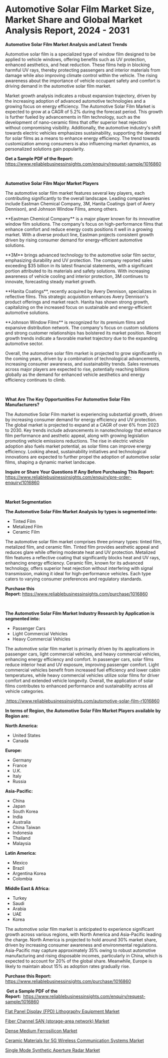 <p><h1>Automotive Solar Film Market Size, Market Share and Global Market Analysis Report, 2024 - 2031</h1></p><p><strong>Automotive Solar Film Market Analysis and Latest Trends</strong></p>
<p><p>Automotive solar film is a specialized type of window film designed to be applied to vehicle windows, offering benefits such as UV protection, enhanced aesthetics, and heat reduction. These films help in blocking harmful UV rays, thereby protecting passengers and interior materials from damage while also improving climate control within the vehicle. The rising awareness about the importance of vehicle occupant safety and comfort is driving demand in the automotive solar film market.</p><p>Market growth analysis indicates a robust expansion trajectory, driven by the increasing adoption of advanced automotive technologies and a growing focus on energy efficiency. The Automotive Solar Film Market is expected to grow at a CAGR of 5.2% during the forecast period. This growth is further fueled by advancements in film technology, such as the development of nano-ceramic films that offer superior heat rejection without compromising visibility. Additionally, the automotive industry's shift towards electric vehicles emphasizes sustainability, supporting the demand for solar films as a means to enhance energy efficiency. The trend towards customization among consumers is also influencing market dynamics, as personalized solutions gain popularity.</p></p>
<p><strong>Get a Sample PDF of the Report:&nbsp;</strong> <a href="https://www.reliablebusinessinsights.com/enquiry/request-sample/1016860?utm_campaign=102&utm_medium=2&utm_source=Github&utm_content=ia&utm_term=11102024&utm_id=automotive-solar-film">https://www.reliablebusinessinsights.com/enquiry/request-sample/1016860</a></p>
<p>&nbsp;</p>
<p><strong>Automotive Solar Film Major Market Players</strong></p>
<p><p>The automotive solar film market features several key players, each contributing significantly to the overall landscape. Leading companies include Eastman Chemical Company, 3M, Hanita Coatings (part of Avery Dennison), and Johnson Window Films, among others.</p><p>**Eastman Chemical Company** is a major player known for its innovative window film solutions. The company's focus on high-performance films that enhance comfort and reduce energy costs positions it well in a growing market. With a diverse product line, Eastman projects consistent growth driven by rising consumer demand for energy-efficient automotive solutions.</p><p>**3M** brings advanced technology to the automotive solar film sector, emphasizing durability and UV protection. The company reported sales exceeding $35 billion in its latest financial statements, with a significant portion attributed to its materials and safety solutions. With increasing awareness of vehicle cooling and interior protection, 3M continues to innovate, forecasting steady market growth.</p><p>**Hanita Coatings**, recently acquired by Avery Dennison, specializes in reflective films. This strategic acquisition enhances Avery Dennison's product offerings and market reach. Hanita has shown strong growth, capitalizing on the increased focus on sustainable and energy-efficient automotive solutions.</p><p>**Johnson Window Films** is recognized for its premium films and expansive distribution network. The company's focus on custom solutions and strong customer relationships has bolstered its market position. Recent growth trends indicate a favorable market trajectory due to the expanding automotive sector.</p><p>Overall, the automotive solar film market is projected to grow significantly in the coming years, driven by a combination of technological advancements, increasing consumer awareness, and sustainability trends. Sales revenues across major players are expected to rise, potentially reaching billions globally as the demand for enhanced vehicle aesthetics and energy efficiency continues to climb.</p></p>
<p>&nbsp;</p>
<p><strong>What Are The Key Opportunities For Automotive Solar Film Manufacturers?</strong></p>
<p><p>The Automotive Solar Film market is experiencing substantial growth, driven by increasing consumer demand for energy efficiency and UV protection. The global market is projected to expand at a CAGR of over 6% from 2023 to 2030. Key trends include advancements in nanotechnology that enhance film performance and aesthetic appeal, along with growing legislation promoting vehicle emissions reductions. The rise in electric vehicle adoption also fuels market potential, as solar films can improve energy efficiency. Looking ahead, sustainability initiatives and technological innovations are expected to further propel the adoption of automotive solar films, shaping a dynamic market landscape.</p></p>
<p><strong>Inquire or Share Your Questions If Any Before Purchasing This Report:</strong> <a href="https://www.reliablebusinessinsights.com/enquiry/pre-order-enquiry/1016860?utm_campaign=102&utm_medium=2&utm_source=Github&utm_content=ia&utm_term=11102024&utm_id=automotive-solar-film">https://www.reliablebusinessinsights.com/enquiry/pre-order-enquiry/1016860</a></p>
<p>&nbsp;</p>
<p><strong>Market Segmentation</strong></p>
<p><strong>The Automotive Solar Film Market Analysis by types is segmented into:</strong></p>
<p><ul><li>Tinted Film</li><li>Metalized Film</li><li>Ceramic Film</li></ul></p>
<p><p>The automotive solar film market comprises three primary types: tinted film, metalized film, and ceramic film. Tinted film provides aesthetic appeal and reduces glare while offering moderate heat and UV protection. Metalized film features a reflective coating that significantly blocks heat and UV rays, enhancing energy efficiency. Ceramic film, known for its advanced technology, offers superior heat rejection without interfering with signal transmission, making it ideal for high-performance vehicles. Each type caters to varying consumer preferences and regulatory standards.</p></p>
<p><strong>Purchase this Report:&nbsp;</strong><a href="https://www.reliablebusinessinsights.com/purchase/1016860?utm_campaign=102&utm_medium=2&utm_source=Github&utm_content=ia&utm_term=11102024&utm_id=automotive-solar-film">https://www.reliablebusinessinsights.com/purchase/1016860</a></p>
<p>&nbsp;</p>
<p><strong>The Automotive Solar Film Market Industry Research by Application is segmented into:</strong></p>
<p><ul><li>Passenger Cars</li><li>Light Commercial Vehicles</li><li>Heavy Commercial Vehicles</li></ul></p>
<p><p>The automotive solar film market is primarily driven by its applications in passenger cars, light commercial vehicles, and heavy commercial vehicles, enhancing energy efficiency and comfort. In passenger cars, solar films reduce interior heat and UV exposure, improving passenger comfort. Light commercial vehicles benefit from increased fuel efficiency and lower cabin temperatures, while heavy commercial vehicles utilize solar films for driver comfort and extended vehicle longevity. Overall, the application of solar films contributes to enhanced performance and sustainability across all vehicle categories.</p></p>
<p><a href="https://www.reliablebusinessinsights.com/automotive-solar-film-r1016860?utm_campaign=102&utm_medium=2&utm_source=Github&utm_content=ia&utm_term=11102024&utm_id=automotive-solar-film">&nbsp;https://www.reliablebusinessinsights.com/automotive-solar-film-r1016860</a></p>
<p><strong>In terms of Region, the Automotive Solar Film Market Players available by Region are:</strong></p>
<p>
    <p> <strong> North America: </strong>
        <ul>
            <li>United States</li>
            <li>Canada</li>
        </ul>
        </p> 
    <p> <strong> Europe: </strong>
        <ul>
            <li>Germany</li>
            <li>France</li>
            <li>U.K.</li>
            <li>Italy</li>
            <li>Russia</li>
        </ul>
        </p> 
    <p> <strong> Asia-Pacific: </strong>
        <ul>
            <li>China</li>
            <li>Japan</li>
            <li>South Korea</li>
            <li>India</li>
            <li>Australia</li>
            <li>China Taiwan</li>
            <li>Indonesia</li>
            <li>Thailand</li>
            <li>Malaysia</li>
        </ul>
        </p> 
    <p> <strong> Latin America: </strong>
        <ul>
            <li>Mexico</li>
            <li>Brazil</li>
            <li>Argentina Korea</li>
            <li>Colombia</li>
        </ul>
        </p> 
    <p> <strong> Middle East & Africa: </strong>
        <ul>
            <li>Turkey</li>
            <li>Saudi</li>
            <li>Arabia</li>
            <li>UAE</li>
            <li>Korea</li>
        </ul>
    </p>
    </p>
<p><p>The automotive solar film market is anticipated to experience significant growth across various regions, with North America and Asia-Pacific leading the charge. North America is projected to hold around 30% market share, driven by increasing consumer awareness and environmental regulations. Asia-Pacific may capture approximately 35% owing to robust automotive manufacturing and rising disposable incomes, particularly in China, which is expected to account for 20% of the global share. Meanwhile, Europe is likely to maintain about 15% as adoption rates gradually rise.</p></p>
<p><strong>Purchase this Report: </strong><a href="https://www.reliablebusinessinsights.com/purchase/1016860?utm_campaign=102&utm_medium=2&utm_source=Github&utm_content=ia&utm_term=11102024&utm_id=automotive-solar-film">https://www.reliablebusinessinsights.com/purchase/1016860</a></p>
<p>&nbsp;<strong>Get a Sample PDF of the Report:&nbsp;&nbsp;</strong><a href="https://www.reliablebusinessinsights.com/enquiry/request-sample/1016860?utm_campaign=102&utm_medium=2&utm_source=Github&utm_content=ia&utm_term=11102024&utm_id=automotive-solar-film">https://www.reliablebusinessinsights.com/enquiry/request-sample/1016860</a></p>
<p><strong></strong></p>
<p><p><a href="https://www.linkedin.com/pulse/global-flat-panel-display-fpd-lithography-equipment-market-zghwc?utm_campaign=102&utm_medium=2&utm_source=Github&utm_content=ia&utm_term=11102024&utm_id=automotive-solar-film">Flat Panel Display (FPD) Lithography Equipment Market</a></p><p><a href="https://issuu.com/reportprime-2/docs/fiber-channel-san-storage-area-netw_e6360fd8ec9302?utm_campaign=102&utm_medium=2&utm_source=Github&utm_content=ia&utm_term=11102024&utm_id=automotive-solar-film">Fiber Channel SAN (storage-area network) Market</a></p><p><a href="https://www.linkedin.com/pulse/global-dense-medium-ferrosilicon-market-projected-grow-vi4rc?utm_campaign=102&utm_medium=2&utm_source=Github&utm_content=ia&utm_term=11102024&utm_id=automotive-solar-film">Dense Medium Ferrosilicon Market</a></p><p><a href="https://www.linkedin.com/pulse/ceramic-materials-5g-wireless-communication-systems-9yslc?utm_campaign=102&utm_medium=2&utm_source=Github&utm_content=ia&utm_term=11102024&utm_id=automotive-solar-film">Ceramic Materials for 5G Wireless Communication Systems Market</a></p><p><a href="https://issuu.com/reportprime-2/docs/single-mode-synthetic-aperture-rada_1cc12bc6c35cb6?utm_campaign=102&utm_medium=2&utm_source=Github&utm_content=ia&utm_term=11102024&utm_id=automotive-solar-film">Single Mode Synthetic Aperture Radar Market</a></p></p>